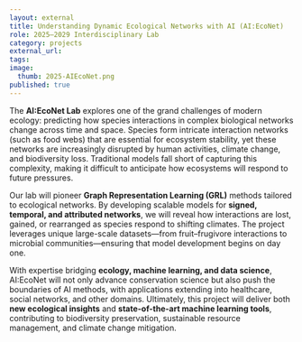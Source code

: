 ```yaml
---
layout: external
title: Understanding Dynamic Ecological Networks with AI (AI:EcoNet)
role: 2025–2029 Interdisciplinary Lab
category: projects
external_url: 
tags: 
image:
  thumb: 2025-AIEcoNet.png
published: true
---
```


The **AI:EcoNet Lab** explores one of the grand challenges of modern ecology: predicting how species interactions in complex biological networks change across time and space. Species form intricate interaction networks (such as food webs) that are essential for ecosystem stability, yet these networks are increasingly disrupted by human activities, climate change, and biodiversity loss. Traditional models fall short of capturing this complexity, making it difficult to anticipate how ecosystems will respond to future pressures.

Our lab will pioneer **Graph Representation Learning (GRL)** methods tailored to ecological networks. By developing scalable models for **signed, temporal, and attributed networks**, we will reveal how interactions are lost, gained, or rearranged as species respond to shifting climates. The project leverages unique large-scale datasets—from fruit–frugivore interactions to microbial communities—ensuring that model development begins on day one. 

With expertise bridging **ecology, machine learning, and data science**, AI:EcoNet will not only advance conservation science but also push the boundaries of AI methods, with applications extending into healthcare, social networks, and other domains. Ultimately, this project will deliver both **new ecological insights** and **state-of-the-art machine learning tools**, contributing to biodiversity preservation, sustainable resource management, and climate change mitigation.
